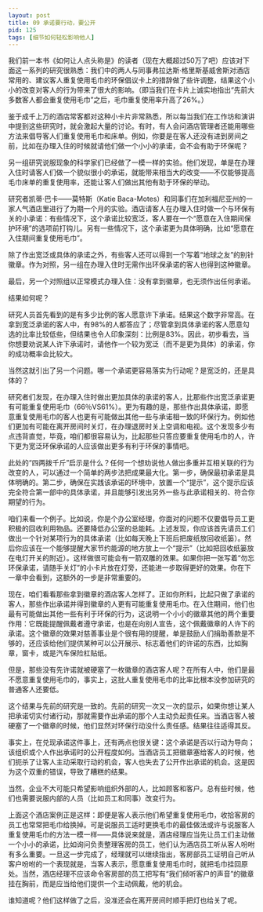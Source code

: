 ```yaml
---
layout: post
title: 09 承诺要行动，要公开
pid: 125
tags: [细节如何轻松影响他人]
---
```

我们前一本书《如何让人点头称是》的读者（现在大概超过50万了吧）应该对下面这一系列的研究很熟悉：我们中的两人与同事弗拉达斯·格里斯基威舍斯对酒店常用的、建议客人重复使用毛巾的环保倡议卡上的措辞做了些许调整，结果这个小小的改变对客人的行为带来了很大的影响。（即当我们在卡片上诚实地指出“先前大多数客人都会重复使用毛巾”之后，毛巾重复使用率升高了26%。）

鉴于成千上万的酒店常客都对这种小卡片非常熟悉，所以每当我们在工作坊和演讲中提到这些研究时，就会激起大量的讨论。有时，有人会问酒店管理者还能用哪些方法来倡导客人们重复使用毛巾和床单。例如，你要是在客人还没有进到房间之前，比如在办理入住的时候就请他们做一个小小的承诺，会不会有助于环保呢？

另一组研究说服现象的科学家们已经做了一模一样的实验。他们发现，单是在办理入住时请客人们做一个貌似很小的承诺，就能带来相当大的改变——不仅能够提高毛巾床单的重复使用率，还能让客人们做出其他有助于环保的举动。

研究者凯蒂·巴卡——莫特斯（Katie Baca-Motes）和同事们在加利福尼亚州的一家人气酒店里进行了为期一个月的实验。酒店请客人在办理入住时做一个与环保有关的小承诺：有些情况下，这个承诺比较宽泛，客人要在一个“愿意在入住期间保护环境”的选项前打钩儿。另有一些情况下，这个承诺更为具体明确，比如“愿意在入住期间重复使用毛巾”。

除了作出宽泛或具体的承诺之外，有些客人还可以得到一个写着“地球之友”的别针徽章。作为对照，另一组在办理入住时无需作出环保承诺的客人也得到这种徽章。

最后，另一个对照组以正常模式办理入住：没有拿到徽章，也无须作出任何承诺。

结果如何呢？

研究人员首先看到的是有多少比例的客人愿意许下承诺。结果这个数字非常高。在拿到宽泛承诺的客人中，有98%的人都答应了；尽管拿到具体承诺的客人愿意勾选的比率比较低些，但结果也令人印象深刻：比例是83%。因此，初步看去，当你想要劝说某人许下承诺时，请他作一个较为宽泛（而不是更为具体）的承诺，你的成功概率会比较大。

当然这就引出了另一个问题。哪一个承诺更容易落实为行动呢？是宽泛的，还是具体的？

研究者们发现，在办理入住时做出更加具体的承诺的客人，比那些作出宽泛承诺更有可能重复使用毛巾（66％VS61%）。更为有趣的是，那些作出具体承诺，即愿意重复使用毛巾的客人也更有可能做出其他一些与承诺相一致的环保行为。例如他们更加有可能在离开房间时关灯，在办理退房时关上空调和电视。这个发现多少有点违背直觉，毕竟，咱们都很容易认为，比起那些只答应要重复使用毛巾的人，许下更为宽泛环保承诺的人应该做出更多有利于环保的事情吧。

此处的“四两拨千斤”启示是什么？任何一个想劝说他人做出多重并互相关联的行为改变的人，可以通过一个简单的两步法把成果最大化。第一步，确保最初承诺是具体明确的。第二步，确保在实践该承诺的环境中，放置一个“提示”，这个提示应该完全符合第一部中的具体承诺，并且能够引发出另外一些与此承诺相关的、符合你期望的行为。

咱们来看一个例子。比如说，你是个办公室经理，你面对的问题不仅要倡导员工更积极的回收利用物品。还要降低办公室的总能耗。上述发现，你应该首先请员工们做出一个针对某项行为的具体承诺（比如每天晚上下班后把废纸放回收纸篓）。然后你应该在一个能够提醒大家节约能源的地方放上一个“提示”（比如把回收纸篓放在电灯开关的附近）。这样做很可能会有一箭双雕的效果。如果你把一张写着“勿忘环保承诺，请随手关灯”的小卡片放在灯旁，还能进一步取得更好的效果。你在下一章中会看到，这额外的一步是非常重要的。

现在，咱们看看那些拿到徽章的酒店客人怎样了。正如你所料，比起只做了承诺的客人，那些作出承诺并得到徽章的人更有可能重复使用毛巾。在入住期间，他们也最有可能做出其他一些有利于环保的行为，这说明一个小小的徽章其他的两个重要作用：它既能提醒佩戴者遵守承诺，也是在向别人宣告，这个佩戴徽章的人许下的承诺。这个徽章的效果对慈善事业是个很有用的提醒，单是鼓励人们捐助善款是不够的，还应该给他们提供某种可以公开展示、标志着他们的许诺的东西，比如胸章，窗卡，或是汽车保险杠贴纸。

但是，那些没有先许诺就被硬塞了一枚徽章的酒店客人呢？在所有人中，他们是最不愿意重复使用毛巾的，事实上，这批人重复使用毛巾的比率比根本没参加研究的普通客人还要低。

这个结果与先前的研究是一致的。先前的研究一次又一次的显示，如果你想让某人把承诺切实付诸行动，那就需要作出承诺的那个人主动负起责任来。当酒店客人被硬塞了一个徽章的时候，他们显然对环保行动没什么责任感。结果往往适得其反。

事实上，在兑现承诺这件事上，还有两点也很关键：这个承诺是否以行动为导向；该组织或个人作出承诺时的公开程度如何。当酒店员工把徽章塞给客人的时候，他们扼杀了让客人主动采取行动的机会，客人也失去了公开作出承诺的机会。这是因为这个双重的错误，导致了糟糕的结果。

当然，企业不大可能只希望影响组织外部的人，比如顾客和客户。总有些时候，他们也需要说服内部的人员（比如员工和同事）改变行为。

上面这个酒店案例正是这样：即便是客人表示他们希望重复使用毛巾，收拾客房的员工也常常把毛巾给换掉。可是说服员工适时更换毛巾的最佳做法或许与说服客人重复使用毛巾的方法一模一样——具体说来就是，酒店经理应当先让员工们主动做一个小小的承诺，比如询问负责整理客房的员工，他们认为酒店员工听从客人吩咐有多么重要。一旦这一步完成了，经理就可以继续指出，客房部员工证明自己听从客户吩咐的一个表现就是，当客人表示，愿意重复使用毛巾时，就把毛巾挂回原处。当然，酒店经理不应该命令客房部的员工把写有“我们倾听客户的声音”的徽章挂在胸前，而是应当给他们提供一个主动佩戴，他的机会。

谁知道呢？他们这样做了之后，没准还会在离开房间时顺手把灯也给关了呢。
